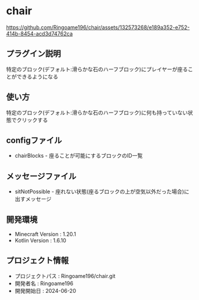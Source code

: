 # chair

https://github.com/Ringoame196/chair/assets/132573268/e189a352-e752-414b-8454-acd3d74762ca


## プラグイン説明
特定のブロック(デフォルト:滑らかな石のハーフブロック)にプレイヤーが座ることができるようになる

## 使い方
特定のブロック(デフォルト:滑らかな石のハーフブロック)に何も持っていない状態でクリックする

## configファイル
- chairBlocks - 座ることが可能にするブロックのID一覧

## メッセージファイル
- sitNotPossible - 座れない状態(座るブロックの上が空気以外だった場合)に出すメッセージ

## 開発環境
- Minecraft Version : 1.20.1
- Kotlin Version : 1.6.10

## プロジェクト情報
- プロジェクトパス : Ringoame196/chair.git
- 開発者名 : Ringoame196
- 開発開始日 : 2024-06-20
